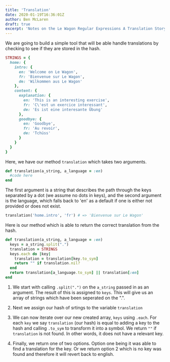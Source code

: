 ```yaml
---
title: 'Translation'
date: 2020-01-19T16:36:01Z
author: Ben McLaren
draft: true
excerpt: 'Notes on the Le Wagon Regular Expressions A Translation Story exercise'
---
```


We are going to build a simple tool that will be able handle translations by checking to see if they are stored in the hash.

```ruby
STRINGS = {
  home: {
    intro: {
      en: 'Welcome on Le Wagon',
      fr: 'Bienvenue sur Le Wagon',
      de: 'Wilkommen aus Le Wagon'
    },
    content: {
      explanation: {
        en: 'This is an interesting exercise',
        fr: 'C\'est un exercice interessant',
        de: 'Es ist eine interesante Übung'
      },
      goodbye: {
        en: 'Goodbye',
        fr: 'Au revoir',
        de: 'Tchüss'
      }
    }
  }
}
```

Here, we have our method `translation` which takes two arguments.

```ruby
def translation(a_string, a_language = :en)
  #code here
end
```

The first argument is a string that describes the path through the keys separated by a dot (we assume no dots in keys), and the second argument is the language, which falls back to 'en' as a default if one is either not provided or does not exist.

```ruby
translation('home.intro', 'fr') # => 'Bienvenue sur Le Wagon'
```

Here is our method which is able to return the correct translation from the hash.

```ruby
def translation(a_string, a_language = :en)
  keys = a_string.split(".")
  translation = STRINGS
  keys.each do |key|
    translation = translation[key.to_sym]
    return "" if translation.nil?
  end
  return translation[a_language.to_sym] || translation[:en]
end
```

1. We start with calling `.split(".")` on the `a_string` passed in as an argument. The result of this is assigned to `keys`. This will give us an array of strings which have been seperated on the ".".

2. Next we assign our hash of srtings to the variable `translation`

3. We can now iterate over our new created array, `keys` using `.each`. For each `key` we say `translation` (our hash) is equal to adding a key to the hash and calling `.to_sym` to transform it into a symbol. We return `""` if `translation` is not found. In other words, it does not have a relevant key.

4. Finally, we return one of two options. Option one being it was able to find a translation for the key. Or we return option 2 which is no key was found and therefore it will revert back to english.
